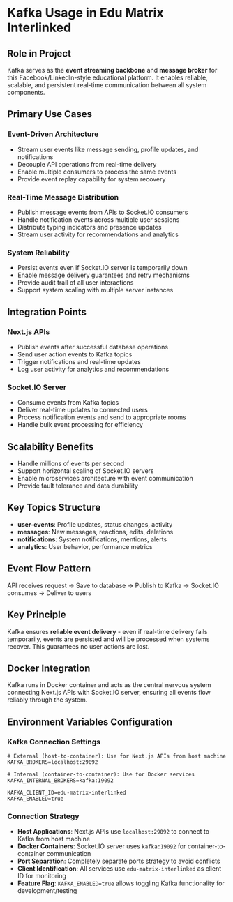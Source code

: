 # Kafka Usage in Edu Matrix Interlinked

## Role in Project
Kafka serves as the **event streaming backbone** and **message broker** for this Facebook/LinkedIn-style educational platform. It enables reliable, scalable, and persistent real-time communication between all system components.

## Primary Use Cases

### Event-Driven Architecture
- Stream user events like message sending, profile updates, and notifications
- Decouple API operations from real-time delivery
- Enable multiple consumers to process the same events
- Provide event replay capability for system recovery

### Real-Time Message Distribution
- Publish message events from APIs to Socket.IO consumers
- Handle notification events across multiple user sessions
- Distribute typing indicators and presence updates
- Stream user activity for recommendations and analytics

### System Reliability
- Persist events even if Socket.IO server is temporarily down
- Enable message delivery guarantees and retry mechanisms
- Provide audit trail of all user interactions
- Support system scaling with multiple server instances

## Integration Points

### Next.js APIs
- Publish events after successful database operations
- Send user action events to Kafka topics
- Trigger notifications and real-time updates
- Log user activity for analytics and recommendations

### Socket.IO Server
- Consume events from Kafka topics
- Deliver real-time updates to connected users
- Process notification events and send to appropriate rooms
- Handle bulk event processing for efficiency

## Scalability Benefits
- Handle millions of events per second
- Support horizontal scaling of Socket.IO servers
- Enable microservices architecture with event communication
- Provide fault tolerance and data durability

## Key Topics Structure
- **user-events**: Profile updates, status changes, activity
- **messages**: New messages, reactions, edits, deletions
- **notifications**: System notifications, mentions, alerts
- **analytics**: User behavior, performance metrics

## Event Flow Pattern
API receives request → Save to database → Publish to Kafka → Socket.IO consumes → Deliver to users

## Key Principle
Kafka ensures **reliable event delivery** - even if real-time delivery fails temporarily, events are persisted and will be processed when systems recover. This guarantees no user actions are lost.

## Docker Integration
Kafka runs in Docker container and acts as the central nervous system connecting Next.js APIs with Socket.IO server, ensuring all events flow reliably through the system.

## Environment Variables Configuration

### Kafka Connection Settings
```
# External (host-to-container): Use for Next.js APIs from host machine
KAFKA_BROKERS=localhost:29092

# Internal (container-to-container): Use for Docker services
KAFKA_INTERNAL_BROKERS=kafka:19092

KAFKA_CLIENT_ID=edu-matrix-interlinked
KAFKA_ENABLED=true
```

### Connection Strategy
- **Host Applications**: Next.js APIs use `localhost:29092` to connect to Kafka from host machine
- **Docker Containers**: Socket.IO server uses `kafka:19092` for container-to-container communication  
- **Port Separation**: Completely separate ports strategy to avoid conflicts
- **Client Identification**: All services use `edu-matrix-interlinked` as client ID for monitoring
- **Feature Flag**: `KAFKA_ENABLED=true` allows toggling Kafka functionality for development/testing
